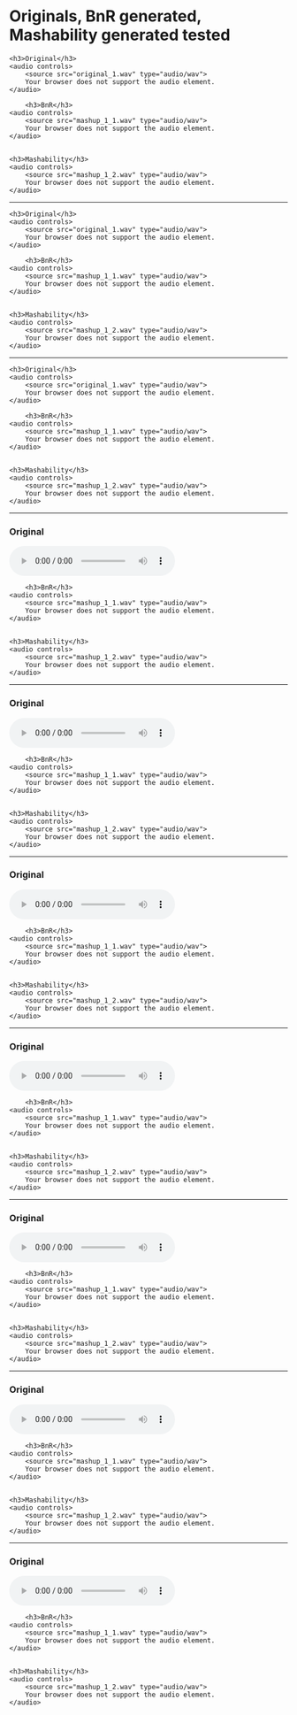 <!DOCTYPE html>
<html lang="en">
<head>
    <meta charset="UTF-8">
    <meta name="viewport" content="width=device-width, initial-scale=1.0">
<!--     <title>Audio Player</title>
</head> -->
<body>
    <h1>Originals, BnR generated, Mashability generated tested</h1>


    <h3>Original</h3>
    <audio controls>
        <source src="original_1.wav" type="audio/wav">
        Your browser does not support the audio element.
    </audio>

        <h3>BnR</h3>
    <audio controls>
        <source src="mashup_1_1.wav" type="audio/wav">
        Your browser does not support the audio element.
    </audio>


    <h3>Mashability</h3>
    <audio controls>
        <source src="mashup_1_2.wav" type="audio/wav">
        Your browser does not support the audio element.
    </audio>
    
<hr> <!-- This line adds a horizontal rule -->

    <h3>Original</h3>
    <audio controls>
        <source src="original_1.wav" type="audio/wav">
        Your browser does not support the audio element.
    </audio>

        <h3>BnR</h3>
    <audio controls>
        <source src="mashup_1_1.wav" type="audio/wav">
        Your browser does not support the audio element.
    </audio>


    <h3>Mashability</h3>
    <audio controls>
        <source src="mashup_1_2.wav" type="audio/wav">
        Your browser does not support the audio element.
    </audio>

<hr> <!-- This line adds a horizontal rule -->

    <h3>Original</h3>
    <audio controls>
        <source src="original_1.wav" type="audio/wav">
        Your browser does not support the audio element.
    </audio>

        <h3>BnR</h3>
    <audio controls>
        <source src="mashup_1_1.wav" type="audio/wav">
        Your browser does not support the audio element.
    </audio>


    <h3>Mashability</h3>
    <audio controls>
        <source src="mashup_1_2.wav" type="audio/wav">
        Your browser does not support the audio element.
    </audio>


<hr> <!-- This line adds a horizontal rule -->
    <h3>Original</h3>
    <audio controls>
        <source src="original_1.wav" type="audio/wav">
        Your browser does not support the audio element.
    </audio>

        <h3>BnR</h3>
    <audio controls>
        <source src="mashup_1_1.wav" type="audio/wav">
        Your browser does not support the audio element.
    </audio>


    <h3>Mashability</h3>
    <audio controls>
        <source src="mashup_1_2.wav" type="audio/wav">
        Your browser does not support the audio element.
    </audio>


<hr> <!-- This line adds a horizontal rule -->
    <h3>Original</h3>
    <audio controls>
        <source src="original_1.wav" type="audio/wav">
        Your browser does not support the audio element.
    </audio>

        <h3>BnR</h3>
    <audio controls>
        <source src="mashup_1_1.wav" type="audio/wav">
        Your browser does not support the audio element.
    </audio>


    <h3>Mashability</h3>
    <audio controls>
        <source src="mashup_1_2.wav" type="audio/wav">
        Your browser does not support the audio element.
    </audio>


<hr> <!-- This line adds a horizontal rule -->
    <h3>Original</h3>
    <audio controls>
        <source src="original_1.wav" type="audio/wav">
        Your browser does not support the audio element.
    </audio>

        <h3>BnR</h3>
    <audio controls>
        <source src="mashup_1_1.wav" type="audio/wav">
        Your browser does not support the audio element.
    </audio>


    <h3>Mashability</h3>
    <audio controls>
        <source src="mashup_1_2.wav" type="audio/wav">
        Your browser does not support the audio element.
    </audio>


<hr> <!-- This line adds a horizontal rule -->
    <h3>Original</h3>
    <audio controls>
        <source src="original_1.wav" type="audio/wav">
        Your browser does not support the audio element.
    </audio>

        <h3>BnR</h3>
    <audio controls>
        <source src="mashup_1_1.wav" type="audio/wav">
        Your browser does not support the audio element.
    </audio>


    <h3>Mashability</h3>
    <audio controls>
        <source src="mashup_1_2.wav" type="audio/wav">
        Your browser does not support the audio element.
    </audio>


<hr> <!-- This line adds a horizontal rule -->
    <h3>Original</h3>
    <audio controls>
        <source src="original_1.wav" type="audio/wav">
        Your browser does not support the audio element.
    </audio>

        <h3>BnR</h3>
    <audio controls>
        <source src="mashup_1_1.wav" type="audio/wav">
        Your browser does not support the audio element.
    </audio>


    <h3>Mashability</h3>
    <audio controls>
        <source src="mashup_1_2.wav" type="audio/wav">
        Your browser does not support the audio element.
    </audio>


<hr> <!-- This line adds a horizontal rule -->
    <h3>Original</h3>
    <audio controls>
        <source src="original_1.wav" type="audio/wav">
        Your browser does not support the audio element.
    </audio>

        <h3>BnR</h3>
    <audio controls>
        <source src="mashup_1_1.wav" type="audio/wav">
        Your browser does not support the audio element.
    </audio>


    <h3>Mashability</h3>
    <audio controls>
        <source src="mashup_1_2.wav" type="audio/wav">
        Your browser does not support the audio element.
    </audio>


<hr> <!-- This line adds a horizontal rule -->
    <h3>Original</h3>
    <audio controls>
        <source src="original_1.wav" type="audio/wav">
        Your browser does not support the audio element.
    </audio>

        <h3>BnR</h3>
    <audio controls>
        <source src="mashup_1_1.wav" type="audio/wav">
        Your browser does not support the audio element.
    </audio>


    <h3>Mashability</h3>
    <audio controls>
        <source src="mashup_1_2.wav" type="audio/wav">
        Your browser does not support the audio element.
    </audio>


</body>
</html>
